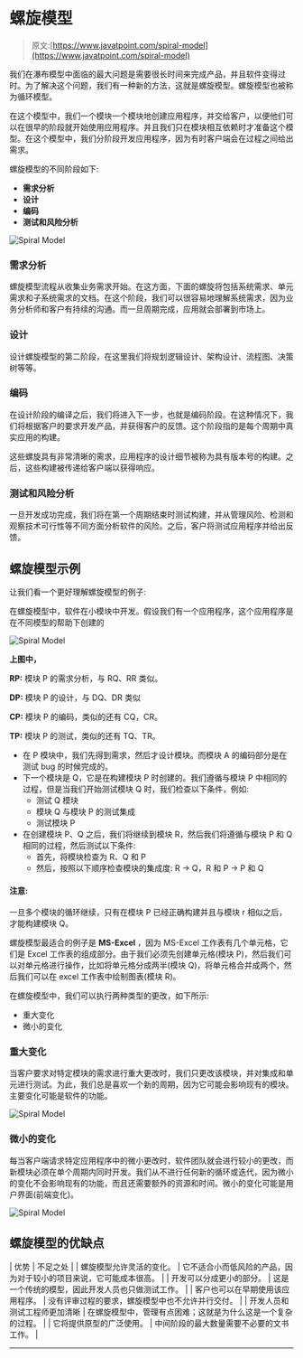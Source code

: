 # 螺旋模型

> 原文:[https://www.javatpoint.com/spiral-model](https://www.javatpoint.com/spiral-model)

我们在瀑布模型中面临的最大问题是需要很长时间来完成产品，并且软件变得过时。为了解决这个问题，我们有一种新的方法，这就是螺旋模型。螺旋模型也被称为循环模型。

在这个模型中，我们一个模块一个模块地创建应用程序，并交给客户，以便他们可以在很早的阶段就开始使用应用程序。并且我们只在模块相互依赖时才准备这个模型。在这个模型中，我们分阶段开发应用程序，因为有时客户端会在过程之间给出需求。

螺旋模型的不同阶段如下:

*   **需求分析**
*   **设计**
*   **编码**
*   **测试和风险分析**

![Spiral Model](../Images/5a404a82694d3e6aef81e682d65d0fa2.png)

### 需求分析

螺旋模型流程从收集业务需求开始。在这方面，下面的螺旋将包括系统需求、单元需求和子系统需求的文档。在这个阶段，我们可以很容易地理解系统需求，因为业务分析师和客户有持续的沟通。而一旦周期完成，应用就会部署到市场上。

### 设计

设计螺旋模型的第二阶段，在这里我们将规划逻辑设计、架构设计、流程图、决策树等等。

### 编码

在设计阶段的编译之后，我们将进入下一步，也就是编码阶段。在这种情况下，我们将根据客户的要求开发产品，并获得客户的反馈。这个阶段指的是每个周期中真实应用的构建。

这些螺旋具有非常清晰的需求，应用程序的设计细节被称为具有版本号的构建。之后，这些构建被传递给客户端以获得响应。

### 测试和风险分析

一旦开发成功完成，我们将在第一个周期结束时测试构建，并从管理风险、检测和观察技术可行性等不同方面分析软件的风险。之后，客户将测试应用程序并给出反馈。

## 螺旋模型示例

让我们看一个更好理解螺旋模型的例子:

在螺旋模型中，软件在小模块中开发。假设我们有一个应用程序，这个应用程序是在不同模型的帮助下创建的

![Spiral Model](../Images/16c49c24fc780758c06183df34b4dc5f.png)

**上图中，**

**RP:** 模块 P 的需求分析，与 RQ、RR 类似。

**DP:** 模块 P 的设计，与 DQ、DR 类似

**CP:** 模块 P 的编码，类似的还有 CQ，CR。

**TP:** 模块 P 的测试，类似的还有 TQ、TR。

*   在 P 模块中，我们先得到需求，然后才设计模块。而模块 A 的编码部分是在测试 bug 的时候完成的。
*   下一个模块是 Q，它是在构建模块 P 时创建的。我们遵循与模块 P 中相同的过程，但是当我们开始测试模块 Q 时，我们检查以下条件，例如:
    *   测试 Q 模块
    *   模块 Q 与模块 P 的测试集成
    *   测试模块 P
*   在创建模块 P、Q 之后，我们将继续到模块 R，然后我们将遵循与模块 P 和 Q 相同的过程，然后测试以下条件:
    *   首先，将模块检查为 R、Q 和 P
    *   然后，按照以下顺序检查模块的集成度:
        R → Q，R 和 P → P 和 Q

#### 注意:
一旦多个模块的循环继续，只有在模块 P 已经正确构建并且与模块 r 相似之后，才能构建模块 Q。

螺旋模型最适合的例子是 **MS-Excel** ，因为 MS-Excel 工作表有几个单元格，它们是 Excel 工作表的组成部分。由于我们必须先创建单元格(模块 P)，然后我们可以对单元格进行操作，比如将单元格分成两半(模块 Q)，将单元格合并成两个，然后我们可以在 excel 工作表中绘制图表(模块 R)。

在螺旋模型中，我们可以执行两种类型的更改，如下所示:

*   重大变化
*   微小的变化

### 重大变化

当客户要求对特定模块的需求进行重大更改时，我们只更改该模块，并对集成和单元进行测试。为此，我们总是喜欢一个新的周期，因为它可能会影响现有的模块。主要变化可能是软件的功能。

![Spiral Model](../Images/fb06d6e7a8a0cbd5b131dc9ead2240c6.png)

### 微小的变化

每当客户端请求特定应用程序中的微小更改时，软件团队就会进行较小的更改，而新模块必须在单个周期内同时开发。我们从不进行任何新的循环或迭代，因为微小的变化不会影响现有的功能，而且还需要额外的资源和时间。微小的变化可能是用户界面(前端变化)。

![Spiral Model](../Images/16f1be407dfa2c3acdbf7a77a793ed9f.png)

## 螺旋模型的优缺点

| 优势 | 不足之处 |
| 螺旋模型允许灵活的变化。 | 它不适合小而低风险的产品，因为对于较小的项目来说，它可能成本很高。 |
| 开发可以分成更小的部分。 | 这是一个传统的模型，因此开发人员也只做测试工作。 |
| 客户也可以在早期使用该应用程序。 | 没有评审过程的要求，螺旋模型中也不允许并行交付。 |
| 开发人员和测试工程师更加清晰 | 在螺旋模型中，管理有点困难；这就是为什么这是一个复杂的过程。 |
| 它将提供原型的广泛使用。 | 中间阶段的最大数量需要不必要的文书工作。 |

* * *